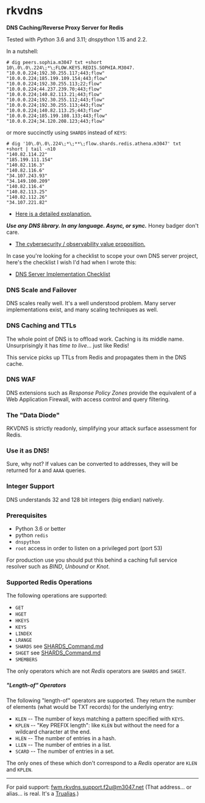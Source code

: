 # rkvdns
**DNS Caching/Reverse Proxy Server for Redis**

Tested with _Python_ 3.6 and 3.11; _dnspython_ 1.15 and 2.2.

In a nutshell:

```
# dig peers.sophia.m3047 txt +short
10\.0\.0\.224\;*\;FLOW.KEYS.REDIS.SOPHIA.M3047.
"10.0.0.224;192.30.255.117;443;flow"
"10.0.0.224;185.199.109.154;443;flow"
"10.0.0.224;192.30.255.113;22;flow"
"10.0.0.224;44.237.239.70;443;flow"
"10.0.0.224;140.82.113.21;443;flow"
"10.0.0.224;192.30.255.112;443;flow"
"10.0.0.224;192.30.255.113;443;flow"
"10.0.0.224;140.82.113.25;443;flow"
"10.0.0.224;185.199.108.133;443;flow"
"10.0.0.224;34.120.208.123;443;flow"
```

or more succinctly using `SHARDS` instead of `KEYS`:

```
# dig '10\.0\.0\.224\;*\;**\;flow.shards.redis.athena.m3047' txt +short | tail -n10
"140.82.114.22"
"185.199.111.154"
"140.82.116.3"
"140.82.116.6"
"34.107.243.93"
"34.149.100.209"
"140.82.116.4"
"140.82.113.25"
"140.82.112.26"
"34.107.221.82"
```

* [Here is a detailed explanation.](https://github.com/m3047/rkvdns/blob/main/Examples.md)

***Use any DNS library. In any language. Async, or sync.*** Honey badger don't care.

* [The cybersecurity / observability value proposition.](http://consulting.m3047.net/pfs-why/)

In case you're looking for a checklist to scope your own DNS server project, here's the checklist I wish I'd had when I wrote this:

* [DNS Server Implementation Checklist](http://consulting.m3047.net/dubai-letters/dns-server-checklist.html)

### DNS Scale and Failover

DNS scales really well. It's a well understood problem. Many server implementations exist, and many scaling techniques as well.

### DNS Caching and TTLs

The whole point of DNS is to offload work. Caching is its middle name. Unsurprisingly it has _time to live_... just like Redis!

This service picks up TTLs from Redis and propagates them in the DNS cache.

### DNS WAF

DNS extensions such as _Response Policy Zones_ provide the equivalent of a Web Application Firewall, with access control and query filtering.

### The "Data Diode"

RKVDNS is strictly readonly, simplifying your attack surface assessment for Redis.

### Use it as DNS!

Sure, why not? If values can be converted to addresses, they will be returned for `A` and `AAAA` queries.

### Integer Support

DNS understands 32 and 128 bit integers (big endian) natively.

### Prerequisites

* Python 3.6 or better
* python `redis`
* `dnspython`
* `root` access in order to listen on a privileged port (port 53)

For production use you should put this behind a caching full service resolver such as _BIND_, _Unbound_ or _Knot_.

### Supported Redis Operations

The following operations are supported:

* `GET`
* `HGET`
* `HKEYS`
* `KEYS`
* `LINDEX`
* `LRANGE`
* `SHARDS` see [SHARDS_Command.md](SHARDS_Command.md)
* `SHGET` see [SHARDS_Command.md](SHARDS_Command.md)
* `SMEMBERS`

The only operators which are not _Redis_ operators are `SHARDS` and `SHGET`.

##### "Length-of" Operators

The following "length-of" operators are supported. They return the number of elements (what would be TXT records) for
the underlying entry:

* `KLEN` -- The number of keys matching a pattern specified with `KEYS`.
* `KPLEN` -- "Key PREFIX length": like `KLEN` but without the need for a wildcard character at the end.
* `HLEN` -- The number of entries in a hash.
* `LLEN` -- The number of entries in a list.
* `SCARD` -- The number of entries in a set.

The only ones of these which don't correspond to a _Redis_ operator are `KLEN` and `KPLEN`.

-------------------

For paid support: fwm.rkvdns.support.f2u@m3047.net (That address... or alias... is real. It's a [Trualias](https://github.com/m3047/trualias/).)
